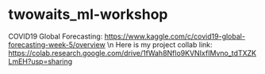# twowaits_ml-workshop
COVID19 Global Forecasting: 
https://www.kaggle.com/c/covid19-global-forecasting-week-5/overview
\n
Here is my project collab link:
https://colab.research.google.com/drive/1fWah8Nflo9KVNIxfIMvno_tdTXZKLmEH?usp=sharing
